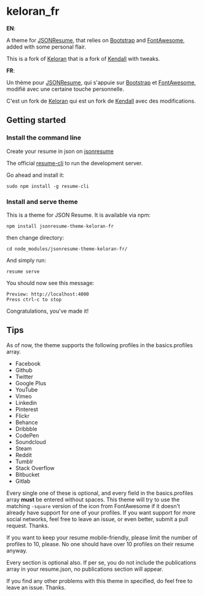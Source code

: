 # keloran_fr

**EN**:

A theme for [JSONResume][jsonresume], that relies on [Bootstrap][bootstrap] and [FontAwesome][fontawesome], added with some personal flair.

This is a fork of [Keloran][keloran] that is a fork of [Kendall][kendall] with tweaks.

**FR**:

Un thème pour [JSONResume][jsonresume], qui s'appuie sur [Bootstrap][bootstrap] et [FontAwesome][fontawesome], modifié avec une certaine touche personnelle.

C'est un fork de [Keloran][keloran] qui est un fork de [Kendall][kendall] avec des modifications.

## Getting started

### Install the command line

Create your resume in json on [jsonresume](https://registry.jsonresume.org)

The official [resume-cli](https://github.com/jsonresume/resume-cli) to run the development server.

Go ahead and install it:

```
sudo npm install -g resume-cli
```

### Install and serve theme

This is a theme for JSON Resume. It is available via npm:

```
npm install jsonresume-theme-keloran-fr
```

then change directory:

```
cd node_modules/jsonresume-theme-keloran-fr/
```

And simply run:

```
resume serve
```

You should now see this message:

```
Preview: http://localhost:4000
Press ctrl-c to stop
```

Congratulations, you've made it!

## Tips

As of now, the theme supports the following profiles in the basics.profiles array.

* Facebook
* Github
* Twitter
* Google Plus
* YouTube
* Vimeo
* Linkedin
* Pinterest
* Flickr
* Behance
* Dribbble
* CodePen
* Soundcloud
* Steam
* Reddit
* Tumblr
* Stack Overflow
* Bitbucket
* Gitlab

Every single one of these is optional, and every field in the basics.profiles array **must** be entered without spaces. This theme will try to use the matching `-square` version of the icon from FontAwesome if it doesn't already have support for one of your profiles. If you want support for more social networks, feel free to leave an issue, or even better, submit a pull request. Thanks.

If you want to keep your resume mobile-friendly, please limit the number of profiles to 10, please. No one should have over 10 profiles on their resume anyway.

Every section is optional also. If per se, you do not include the publications array in your resume.json, no publications section will appear.

If you find any other problems with this theme in specified, do feel free to leave an issue. Thanks.

[jsonresume]:https://jsonresume.org/
[fontawesome]:http://fontawesome.io/
[keloran]:https://github.com/Keloran/jsonresume-theme-keloran
[kendall]:https://github.com/LinuxBozo/jsonresume-theme-kendall
[bootstrap]:http://getbootstrap.com/
